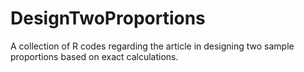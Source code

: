 # DesignTwoProportions
A collection of R codes regarding the article in designing two sample proportions based on exact calculations.
